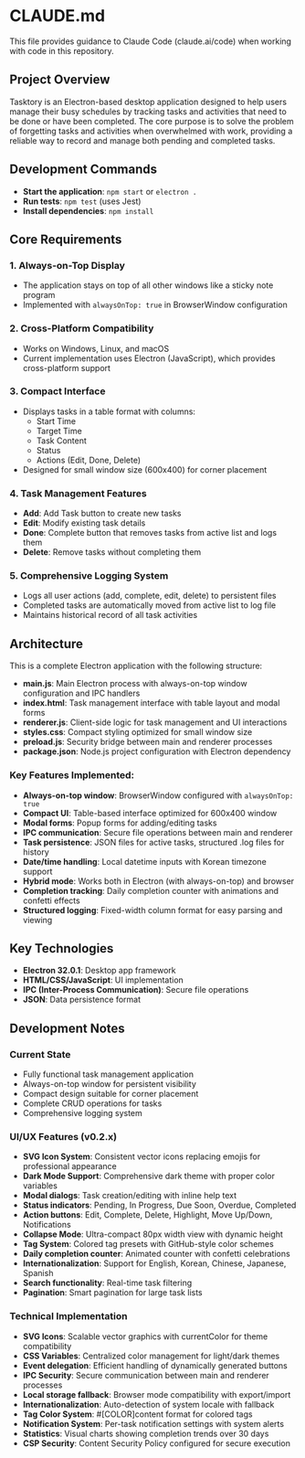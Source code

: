 # CLAUDE.md

This file provides guidance to Claude Code (claude.ai/code) when working with code in this repository.

## Project Overview

Tasktory is an Electron-based desktop application designed to help users manage their busy schedules by tracking tasks and activities that need to be done or have been completed. The core purpose is to solve the problem of forgetting tasks and activities when overwhelmed with work, providing a reliable way to record and manage both pending and completed tasks.

## Development Commands

- **Start the application**: `npm start` or `electron .`
- **Run tests**: `npm test` (uses Jest)
- **Install dependencies**: `npm install`

## Core Requirements

### 1. Always-on-Top Display
- The application stays on top of all other windows like a sticky note program
- Implemented with `alwaysOnTop: true` in BrowserWindow configuration

### 2. Cross-Platform Compatibility
- Works on Windows, Linux, and macOS
- Current implementation uses Electron (JavaScript), which provides cross-platform support

### 3. Compact Interface
- Displays tasks in a table format with columns:
  - Start Time
  - Target Time
  - Task Content
  - Status
  - Actions (Edit, Done, Delete)
- Designed for small window size (600x400) for corner placement

### 4. Task Management Features
- **Add**: Add Task button to create new tasks
- **Edit**: Modify existing task details
- **Done**: Complete button that removes tasks from active list and logs them
- **Delete**: Remove tasks without completing them

### 5. Comprehensive Logging System
- Logs all user actions (add, complete, edit, delete) to persistent files
- Completed tasks are automatically moved from active list to log file
- Maintains historical record of all task activities

## Architecture

This is a complete Electron application with the following structure:

- **main.js**: Main Electron process with always-on-top window configuration and IPC handlers
- **index.html**: Task management interface with table layout and modal forms
- **renderer.js**: Client-side logic for task management and UI interactions
- **styles.css**: Compact styling optimized for small window size
- **preload.js**: Security bridge between main and renderer processes
- **package.json**: Node.js project configuration with Electron dependency

### Key Features Implemented:
- **Always-on-top window**: BrowserWindow configured with `alwaysOnTop: true`
- **Compact UI**: Table-based interface optimized for 600x400 window
- **Modal forms**: Popup forms for adding/editing tasks
- **IPC communication**: Secure file operations between main and renderer
- **Task persistence**: JSON files for active tasks, structured .log files for history
- **Date/time handling**: Local datetime inputs with Korean timezone support
- **Hybrid mode**: Works both in Electron (with always-on-top) and browser
- **Completion tracking**: Daily completion counter with animations and confetti effects
- **Structured logging**: Fixed-width column format for easy parsing and viewing

## Key Technologies

- **Electron 32.0.1**: Desktop app framework
- **HTML/CSS/JavaScript**: UI implementation
- **IPC (Inter-Process Communication)**: Secure file operations
- **JSON**: Data persistence format

## Development Notes

### Current State
- Fully functional task management application
- Always-on-top window for persistent visibility
- Compact design suitable for corner placement
- Complete CRUD operations for tasks
- Comprehensive logging system

### UI/UX Features (v0.2.x)
- **SVG Icon System**: Consistent vector icons replacing emojis for professional appearance
- **Dark Mode Support**: Comprehensive dark theme with proper color variables
- **Modal dialogs**: Task creation/editing with inline help text
- **Status indicators**: Pending, In Progress, Due Soon, Overdue, Completed
- **Action buttons**: Edit, Complete, Delete, Highlight, Move Up/Down, Notifications
- **Collapse Mode**: Ultra-compact 80px width view with dynamic height
- **Tag System**: Colored tag presets with GitHub-style color schemes
- **Daily completion counter**: Animated counter with confetti celebrations
- **Internationalization**: Support for English, Korean, Chinese, Japanese, Spanish
- **Search functionality**: Real-time task filtering
- **Pagination**: Smart pagination for large task lists

### Technical Implementation
- **SVG Icons**: Scalable vector graphics with currentColor for theme compatibility
- **CSS Variables**: Centralized color management for light/dark themes
- **Event delegation**: Efficient handling of dynamically generated buttons  
- **IPC Security**: Secure communication between main and renderer processes
- **Local storage fallback**: Browser mode compatibility with export/import
- **Internationalization**: Auto-detection of system locale with fallback
- **Tag Color System**: #[COLOR]content format for colored tags
- **Notification System**: Per-task notification settings with system alerts
- **Statistics**: Visual charts showing completion trends over 30 days
- **CSP Security**: Content Security Policy configured for secure execution